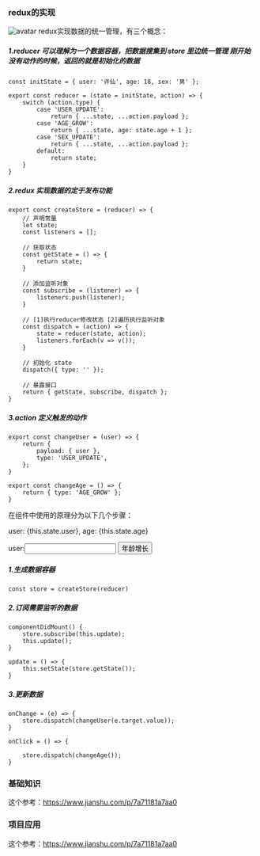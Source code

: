 ### redux的实现
![avatar](https://upload-images.jianshu.io/upload_images/6548744-df461a22f59ef7da.png?imageMogr2/auto-orient/strip%7CimageView2/2/w/800/format/webp)
redux实现数据的统一管理，有三个概念：

##### 1.reducer 可以理解为一个数据容器，把数据搜集到 store 里边统一管理  刚开始没有动作的时候，返回的就是初始化的数据

    const initState = { user: '许仙', age: 18, sex: '男' };

    export const reducer = (state = initState, action) => {
        switch (action.type) {
            case 'USER_UPDATE':
                return { ...state, ...action.payload };
            case 'AGE_GROW':
                return { ...state, age: state.age + 1 };
            case 'SEX_UPDATE':
                return { ...state, ...action.payload };
            default:
                return state;
        }
    }
    
##### 2.redux 实现数据的定于发布功能

    export const createStore = (reducer) => {
        // 声明常量
        let state;
        const listeners = [];

        // 获取状态
        const getState = () => {
            return state;
        }

        // 添加监听对象
        const subscribe = (listener) => {
            listeners.push(listener);
        }

        // [1]执行reducer修改状态 [2]遍历执行监听对象
        const dispatch = (action) => {
            state = reducer(state, action);
            listeners.forEach(v => v());
        }

        // 初始化 state
        dispatch({ type: '' });

        // 暴露接口
        return { getState, subscribe, dispatch };
    }

##### 3.action 定义触发的动作

    export const changeUser = (user) => {
        return {
            payload: { user },
            type: 'USER_UPDATE',
        };
    }

    export const changeAge = () => {
        return { type: 'AGE_GROW' };
    }

在组件中使用的原理分为以下几个步骤：

  <div className="welcome-container">
    <p>user: {this.state.user}, age: {this.state.age}</p>
    user:<input type="text" className="input" onChange={this.onChange} />
    <button className="btn" onClick={this.onClick}>年龄增长</button>
  </div>

##### 1.生成数据容器

    const store = createStore(reducer)
    
##### 2.订阅需要监听的数据

    componentDidMount() {
        store.subscribe(this.update);
        this.update();
    }
    
    update = () => {
        this.setState(store.getState());
    }

##### 3.更新数据

    onChange = (e) => {
        store.dispatch(changeUser(e.target.value));
    }

    onClick = () => {
        
        store.dispatch(changeAge());
    }

### 基础知识
这个参考：https://www.jianshu.com/p/7a71181a7aa0

### 项目应用
这个参考：https://www.jianshu.com/p/7a71181a7aa0

